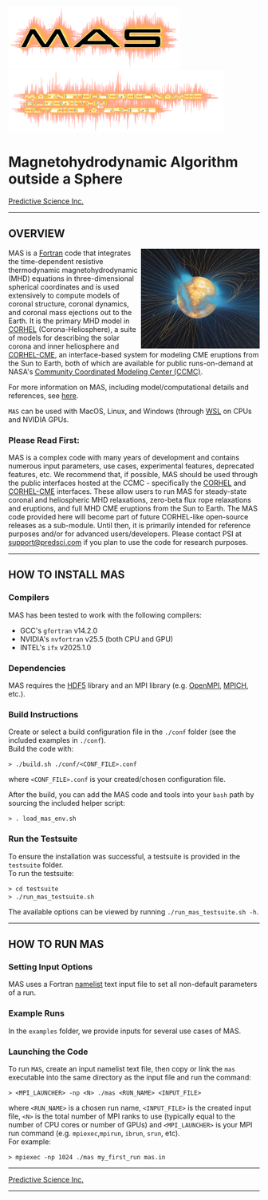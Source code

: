 <img height=125 src="doc/mas_logo.png" alt="MAS"/> <img height=125 src="doc/mas_logo_text.png" alt="MAS"/>
  
# Magnetohydrodynamic Algorithm outside a Sphere  

[Predictive Science Inc.](https://www.predsci.com)  
  
--------------------------------  
  
## OVERVIEW ##

<a href="https://fortran-lang.org)"><img align="right" height=200 src="doc/mas_bast_vis_sml.png" alt="MAS"/></a>MAS is a [Fortran](https://fortran-lang.org) code that integrates the time-dependent resistive thermodynamic magnetohydrodynamic (MHD) equations in three-dimensional spherical coordinates and is used extensively to compute models of coronal structure, coronal dynamics, and coronal mass ejections out to the Earth. It is the primary MHD model in [CORHEL](https://ccmc.gsfc.nasa.gov/models/CORHEL-MAS_WSA_ENLIL~5.0) (Corona-Heliosphere), a suite of models for describing the solar corona and inner heliosphere and [CORHEL-CME](https://ccmc.gsfc.nasa.gov/models/CORHEL-CME~1), an interface-based system for modeling CME eruptions from the Sun to Earth, both of which are available for public runs-on-demand at NASA's [Community Coordinated Modeling Center (CCMC)](https://ccmc.gsfc.nasa.gov).  
  
For more information on MAS, including model/computational details and references, see [here](https://predsci.com/mas).  
  
`MAS` can be used with MacOS, Linux, and Windows (through [WSL](https://github.com/microsoft/WSL) on CPUs and NVIDIA GPUs. 


### Please Read First: ###
  
MAS is a complex code with many years of development and contains numerous input parameters, use cases, experimental features, deprecated features, etc.  We recommend that, if possible, MAS should be used through the public interfaces hosted at the CCMC - specifically the [CORHEL](https://ccmc.gsfc.nasa.gov/models/CORHEL-MAS_WSA_ENLIL~5.0) and [CORHEL-CME](https://ccmc.gsfc.nasa.gov/models/CORHEL-CME~1) interfaces.  These allow users to run MAS for steady-state coronal and heliospheric MHD relaxations, zero-beta flux rope relaxations and eruptions, and full MHD CME eruptions from the Sun to Earth.  The MAS code provided here will become part of future CORHEL-like open-source releases as a sub-module.  Until then, it is primarily intended for reference purposes and/or for advanced users/developers.  Please contact PSI at support@predsci.com if you plan to use the code for research purposes.


--------------------------------
  
## HOW TO INSTALL MAS ##
  
### Compilers ###
MAS has been tested to work with the following compilers:  
  
 - GCC's `gfortran` v14.2.0  
 - NVIDIA's `nvfortran` v25.5 (both CPU and GPU)  
 - INTEL's `ifx` v2025.1.0  
  

### Dependencies ###
MAS requires the [HDF5](https://www.hdfgroup.org/solutions/hdf5) library and an MPI library (e.g. [OpenMPI](https://www.open-mpi.org), [MPICH](https://www.mpich.org), etc.).

### Build Instructions ###
Create or select a build configuration file in the `./conf` folder (see the included examples in `./conf`).  
Build the code with:
```
> ./build.sh ./conf/<CONF_FILE>.conf
```
where `<CONF_FILE>.conf` is your created/chosen configuration file.  
 
  
After the build, you can add the MAS code and tools into your `bash` path by sourcing the included helper script:  
```
> . load_mas_env.sh
```
### Run the Testsuite ###
  
To ensure the installation was successful, a testsuite is provided in the `testsuite` folder.  
To run the testsuite:
```
> cd testsuite
> ./run_mas_testsuite.sh
```
The available options can be viewed by running `./run_mas_testsuite.sh -h`.  
  
--------------------------------
  
## HOW TO RUN MAS ##

### Setting Input Options ###

MAS uses a Fortran [namelist](https://cyber.dabamos.de/programming/modernfortran/namelists.html) text input file to set all non-default parameters of a run.  
  
### Example Runs ###
  
In the `examples` folder, we provide inputs for several use cases of MAS.  

### Launching the Code ###
  
To run `MAS`, create an input namelist text file, then copy or link the `mas` executable into the same directory as the input file and run the command:  
```
> <MPI_LAUNCHER> -np <N> ./mas <RUN_NAME> <INPUT_FILE> 
```
where `<RUN_NAME>` is a chosen run name, `<INPUT_FILE>` is the created input file, `<N>` is the total number of MPI ranks to use (typically equal to the number of CPU cores or number of GPUs) and `<MPI_LAUNCHER>` is your MPI run command (e.g. `mpiexec`,`mpirun`, `ibrun`, `srun`, etc).  
For example:  
```
> mpiexec -np 1024 ./mas my_first_run mas.in
```  
  
--------------------------------  
  
[Predictive Science Inc.](https://www.predsci.com)   

--------------------------------  

